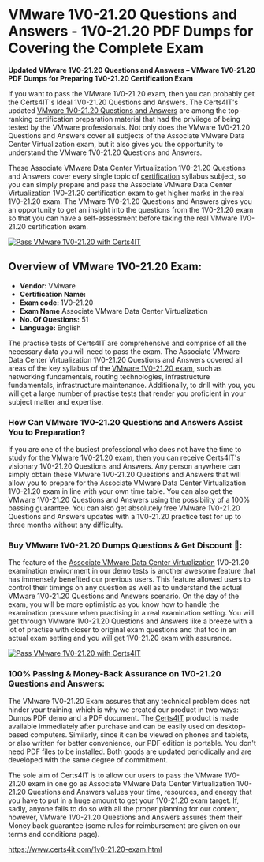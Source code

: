    <h1>VMware 1V0-21.20 <span class="exam_variation">Questions and Answers</span> - 1V0-21.20 PDF Dumps for Covering the Complete Exam </h1>
                    <p><strong>Updated VMware 1V0-21.20 <span class="exam_variation">Questions and Answers</span> – VMware 1V0-21.20 PDF Dumps for Preparing 1V0-21.20 Certification Exam</strong></p>
                    <p>If you want to pass the VMware 1V0-21.20 exam, then you can probably get the Certs4IT's Ideal 1V0-21.20 <span class="exam_variation">Questions and Answers</span>. The Certs4IT's updated 
                    <a href="https://www.certs4it.com/1v0-21.20-exam.html">VMware 1V0-21.20 <span class="exam_variation">Questions and Answers</span></a> are among the top-ranking  certification preparation material that had the privilege of being tested by the 
                    VMware professionals. Not only does the VMware 1V0-21.20 <span class="exam_variation">Questions and Answers</span> cover all subjects of the Associate VMware Data Center Virtualization exam, but it 
                    also gives you the opportunity to understand the VMware 1V0-21.20 <span class="exam_variation">Questions and Answers</span>.</p>
                    <p>These Associate VMware Data Center Virtualization 1V0-21.20 <span class="exam_variation">Questions and Answers</span> cover every single topic of <a href="https://www.certs4it.com/"> certification</a> syllabus subject, 
                    so you can simply prepare and pass the Associate VMware Data Center Virtualization 1V0-21.20 certification exam to get higher marks in the 
                    real 1V0-21.20 exam. The VMware 1V0-21.20 <span class="exam_variation">Questions and Answers</span> gives you an opportunity to get an insight into the questions from the 1V0-21.20 exam so that you can 
                    have a self-assessment before taking the real VMware 1V0-21.20 certification exam.</p>
                    <p><a href="https://www.certs4it.com/1v0-21.20-exam.html"><img src="https://www.certs4it.com/images/get-now-100-guanteed-success-certs4it.png" class="postImage" alt="Pass VMware 1V0-21.20 with Certs4IT"></a></p>
                    <h2>Overview of VMware 1V0-21.20 Exam:</h2>
                    <ul>
                        <li><strong>Vendor: </strong> VMware</li>
                        <li><strong>Certification Name: </strong> </li>
                        <li><strong>Exam code: </strong> 1V0-21.20</li>
                        <li><strong>Exam Name</strong> Associate VMware Data Center Virtualization</li>
                        <li><strong>No. Of Questions:</strong> 51 </li>
                        <li><strong>Language: </strong> English</li>
                    </ul>
                     <p>The practise tests of Certs4IT are comprehensive and comprise of all the necessary data you will need to pass the exam. The Associate VMware Data Center Virtualization 
                    1V0-21.20 <span class="exam_variation">Questions and Answers</span> covered all areas of the key syllabus of the <a href="https://www.certs4it.com/vmware-certification-exams.html">VMware 1V0-21.20 exam</a>, such as networking fundamentals, routing technologies, infrastructure fundamentals, 
                    infrastructure maintenance. Additionally, to drill with you, you will get a large number of practise tests that render you proficient in your subject matter and expertise.</p>
                    <h3>How Can VMware 1V0-21.20 <span class="exam_variation">Questions and Answers</span> Assist You to Preparation?</h3>
                    <p>If you are one of the busiest  professional who does not have the time to study for the VMware 1V0-21.20 exam, then you can receive Certs4IT's visionary 
                    1V0-21.20 <span class="exam_variation">Questions and Answers</span>. Any person anywhere can simply obtain these VMware 1V0-21.20 <span class="exam_variation">Questions and Answers</span> that will allow you to prepare for the 
                    Associate VMware Data Center Virtualization 1V0-21.20 exam in line with your own time table. You can also get the VMware 1V0-21.20 <span class="exam_variation">Questions and Answers</span> using the 
                    possibility of a 100% passing guarantee. You can also get absolutely free VMware 1V0-21.20 <span class="exam_variation">Questions and Answers</span> updates with a 1V0-21.20 practice test for up to 
                    three months without any difficulty.</p>
                  <h3>Buy VMware 1V0-21.20 Dumps Questions &amp; Get Discount 🤑:</h3>
                    <p>The feature of the <a href="https://www.certs4it.com/1v0-21.20-exam.html">Associate VMware Data Center Virtualization</a> 1V0-21.20 examination environment in our demo tests is another awesome feature that has 
                    immensely benefited our previous users. This feature allowed users to control their timings on any question as well as to understand the actual 
                    VMware 1V0-21.20 <span class="exam_variation">Questions and Answers</span> scenario. On the day of the exam, you will be more optimistic as you know how to handle the examination pressure when practising in a 
                    real examination setting. You will get through VMware 1V0-21.20 <span class="exam_variation">Questions and Answers</span> like a breeze with a lot of practise with closer to original exam questions and that 
                    too in an actual exam setting and you will get 1V0-21.20 exam with assurance.</p>
                    <p><a href="https://www.certs4it.com/1v0-21.20-exam.html"><img src="https://www.certs4it.com/images/Get-Now-100-Real-Valid-Exam-Certs4IT.jpeg" alt="Pass VMware 1V0-21.20 with Certs4IT"></a></p>
                     <h3>100% Passing &amp; Money-Back Assurance on 1V0-21.20 <span class="exam_variation">Questions and Answers</span>:</h3>
                    <p>The VMware 1V0-21.20 Exam assures that any technical problem does not hinder your training, which is why we created our product in two ways: Dumps PDF demo and a 
                    PDF document.  The <a href="https://www.certs4it.com/">Certs4IT</a> product is made available immediately after purchase and can be easily used on desktop-based computers. Similarly, since it can be viewed 
                    on phones and tablets, or also written for better convenience, our PDF edition is portable. You don't need PDF files to be installed. Both goods are updated 
                    periodically and are developed with the same degree of commitment.</p>
                     <p> The sole aim of Certs4IT is to allow our users to pass the VMware 1V0-21.20 exam in one go as Associate VMware Data Center Virtualization 
                    1V0-21.20 <span class="exam_variation">Questions and Answers</span> values your time, resources, and energy that you have to put in a huge amount to get your 1V0-21.20 exam target. If, sadly, anyone fails to 
                    do so with all the proper planning for our content, however, VMware 1V0-21.20 <span class="exam_variation">Questions and Answers</span> assures them their Money back guarantee (some rules for reimbursement are given 
                    on our terms and conditions page).</p>
                     <a href="https://www.certs4it.com/1v0-21.20-exam.html">https://www.certs4it.com/1v0-21.20-exam.html</a>
             

